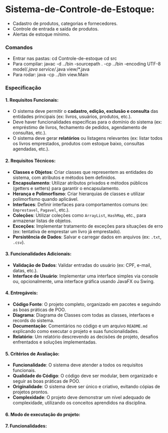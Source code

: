 # Sistema-de-Controle-de-Estoque:
   - Cadastro de produtos, categorias e fornecedores.
   - Controle de entrada e saída de produtos.
   - Alertas de estoque mínimo.

### Comandos ###

- Entrar nas pastas: 
   cd Controle-de-estoque
   cd src 
- Para compilar:
   javac -d ../bin -sourcepath . -cp ../bin -encoding UTF-8 model/*.java service/*.java view/*.java
- Para rodar:
   java -cp ../bin view.Main    
### Especificação ###

#### 1. **Requisitos Funcionais**:
   - O sistema deve permitir o **cadastro, edição, exclusão e consulta** das entidades principais (ex: livros, usuários, produtos, etc.).
   - Deve haver funcionalidades específicas para o domínio do sistema (ex: empréstimo de livros, fechamento de pedidos, agendamento de consultas, etc.).
   - O sistema deve gerar **relatórios** ou listagens relevantes (ex: listar todos os livros emprestados, produtos com estoque baixo, consultas agendadas, etc.).

#### 2. **Requisitos Técnicos**:
   - **Classes e Objetos**: Criar classes que representem as entidades do sistema, com atributos e métodos bem definidos.
   - **Encapsulamento**: Utilizar atributos privados e métodos públicos (getters e setters) para garantir o encapsulamento.
   - **Herança e Polimorfismo**: Criar hierarquias de classes e utilizar polimorfismo quando aplicável.
   - **Interfaces**: Definir interfaces para comportamentos comuns (ex: `Emprestavel`, `Pagavel`, etc.).
   - **Coleções**: Utilizar coleções como `ArrayList`, `HashMap`, etc., para armazenar listas de objetos.
   - **Exceções**: Implementar tratamento de exceções para situações de erro (ex: tentativa de emprestar um livro já emprestado).
   - **Persistência de Dados**: Salvar e carregar dados em arquivos (ex: `.txt`, `.csv`).

#### 3. **Funcionalidades Adicionais**:
   - **Validação de Dados**: Validar entradas do usuário (ex: CPF, e-mail, datas, etc.).
   - **Interface de Usuário**: Implementar uma interface simples via console ou, opcionalmente, uma interface gráfica usando JavaFX ou Swing.

#### 4. **Entregáveis**:
   - **Código Fonte**: O projeto completo, organizado em pacotes e seguindo as boas práticas de POO.
   - **Diagrama**: Diagrama de Classes com todas as classes, interfaces e records do sistema.
   - **Documentação**: Comentários no código e um arquivo `README.md` explicando como executar o projeto e suas funcionalidades.
   - **Relatório**: Um relatório descrevendo as decisões de projeto, desafios enfrentados e soluções implementadas.

#### 5. **Critérios de Avaliação**:
   - **Funcionalidade**: O sistema deve atender a todos os requisitos funcionais.
   - **Qualidade do Código**: O código deve ser modular, bem organizado e seguir as boas práticas de POO.
   - **Originalidade**: O sistema deve ser único e criativo, evitando cópias de projetos prontos.
   - **Complexidade**: O projeto deve demonstrar um nível adequado de complexidade, utilizando os conceitos aprendidos na disciplina.

#### 6. **Modo de executação do projeto**:





#### 7. **Funcionalidades**: